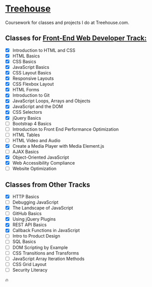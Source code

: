 # [Treehouse](https://teamtreehouse.com/mashablair)
Coursework for classes and projects I do at Treehouse.com. 

## Classes for [Front-End Web Developer Track:](https://teamtreehouse.com/tracks/front-end-web-development) 

- [x] Introduction to HTML and CSS
- [x] HTML Basics
- [x] CSS Basics
- [x] JavaScript Basics
- [x] CSS Layout Basics
- [x] Responsive Layouts
- [x] CSS Flexbox Layout
- [x] HTML Forms
- [x] Introduction to Git
- [x] JavaScript Loops, Arrays and Objects
- [x] JavaScript and the DOM
- [x] CSS Selectors
- [x] jQuery Basics
- [ ] Bootstrap 4 Basics
- [ ] Introduction to Front End Performance Optimization 
- [ ] HTML Tables
- [ ] HTML Video and Audio 
- [x] Create a Media Player with Media Element.js
- [ ] AJAX Basics
- [x] Object-Oriented JavaScript
- [x] Web Accessibility Compliance
- [ ] Website Optimization

## Classes from Other Tracks

- [x] HTTP Basics
- [ ] Debugging JavaScript
- [x] The Landscape of JavaScript
- [ ] GitHub Basics
- [x] Using jQuery Plugins
- [x] REST API Basics
- [x] Callback Functions in JavaScript
- [ ] Intro to Product Design 
- [ ] SQL Basics
- [ ] DOM Scripting by Example
- [ ] CSS Transitions and Transforms
- [ ] JavaScript Array Iteration Methods
- [ ] CSS Grid Layout
- [ ] Security Literacy

:fire:
